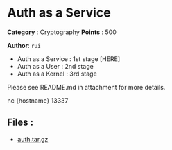 # Auth as a Service

**Category** : Cryptography
**Points** : 500

**Author**: `rui`

- Auth as a Service : 1st stage [HERE]
- Auth as a User    : 2nd stage
- Auth as a Kernel  : 3rd stage

Please see README.md in attachment for more details. 


nc {hostname} 13337

## Files : 
 - [auth.tar.gz](./auth.tar.gz)


